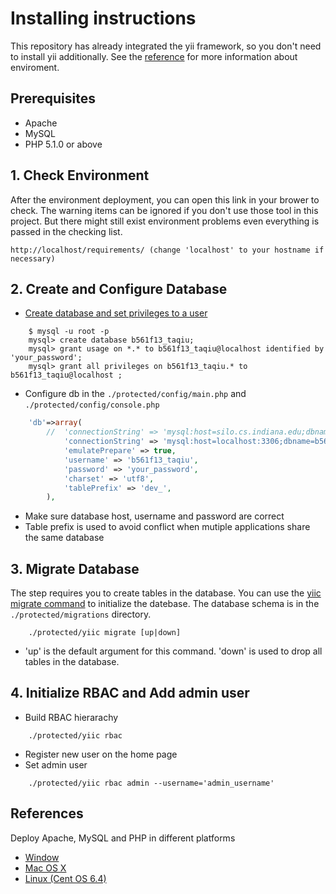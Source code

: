 # Installing instructions

This repository has already integrated the yii framework, 
so you don't need to install yii additionally. 
See the [reference](#references) for more information about enviroment. 

## Prerequisites
* Apache
* MySQL
* PHP 5.1.0 or above

## 1. Check Environment
After the environment deployment, you can open this link in your brower to check. 
The warning items can be ignored if you don't use those tool in this project. 
But there might still exist environment problems even everything is passed in the checking list.

	http://localhost/requirements/ (change 'localhost' to your hostname if necessary)

## 2. Create and Configure Database
* [Create database and set privileges to a user](http://www.debuntu.org/how-to-create-a-mysql-database-and-set-privileges-to-a-user/)

```shell
	$ mysql -u root -p
	mysql> create database b561f13_taqiu;
	mysql> grant usage on *.* to b561f13_taqiu@localhost identified by 'your_password';
	mysql> grant all privileges on b561f13_taqiu.* to b561f13_taqiu@localhost ;
```

* Configure db in the ```./protected/config/main.php``` and ```./protected/config/console.php```

```php
	'db'=>array(
		//	'connectionString' => 'mysql:host=silo.cs.indiana.edu;dbname=b561f13_taqiu',
			'connectionString' => 'mysql:host=localhost:3306;dbname=b561f13_taqiu',
			'emulatePrepare' => true,
			'username' => 'b561f13_taqiu',
			'password' => 'your_password',
			'charset' => 'utf8',
			'tablePrefix' => 'dev_',
		),
```
	
* Make sure database host, username and password are correct
* Table prefix is used to avoid conflict when mutiple applications share the same database
	
## 3. Migrate Database 
The step requires you to create tables in the database. You can use the [yiic migrate command](http://www.yiiframework.com/doc/guide/1.1/en/database.migration) to initialize the datebase.
The database schema is in the ```./protected/migrations``` directory. 

```shell
	./protected/yiic migrate [up|down]
```

* 'up' is the default argument for this command. 'down' is used to drop all tables in the database.

## 4. Initialize RBAC and Add admin user
* Build RBAC hierarachy 

```shell
	./protected/yiic rbac
```

* Register new user on the home page
* Set admin user 

```shell
	./protected/yiic rbac admin --username='admin_username'
```

## References
Deploy Apache, MySQL and PHP in different platforms
* [Window](http://www.wampserver.com/en/)
* [Mac OS X](http://jason.pureconcepts.net/2012/10/install-apache-php-mysql-mac-os-x/) 
* [Linux (Cent OS 6.4)](http://www.howtoforge.com/quick-n-easy-lamp-server-centos-rhel)